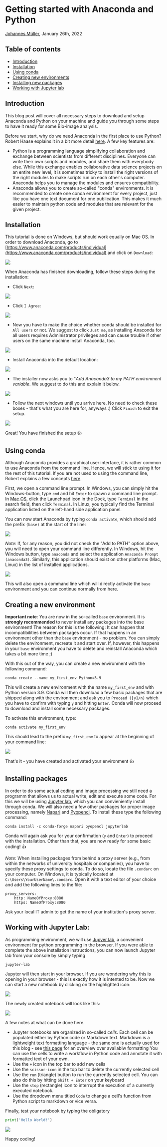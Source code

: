 # Getting started with Anaconda and Python
[Johannes Müller](../Readme), January 26th, 2022

## Table of contents
- [Introduction](#introduction)
- [Installation](#installation)
- [Using conda](#using-conda)
- [Creating new environments](#creating-a-new-environment)
- [Installing new packages](#installing-packages)
- [Working with Jupyter lab](#working-with-jupyter-lab)

## Introduction
This blog post will cover all necessary steps to download and setup Anaconda and Python on your machine and guide you through some steps to have it ready for some Bio-image analysis.

Before we start, why do we need Anaconda in the first place to use Python? Robert Haase explains it in a bit more detail [here](https://youtu.be/MOEPe9TGBK0?t=1806). A few key features are:
- Python is a programming language simplifying collaboration and exchange between scientists from different disciplines. Everyone can write their own scripts and modules, and share them with everybody else. While this exchange enables collaborative data science projects on an entire new level, it is sometimes tricky to install the right versions of the right modules to make scripts run on each other's computer. Anaconda helps you to manage the modules and ensures compatibility.
- Anaconda allows you to create so-called "conda" environments. It is recommended to create one conda environment for every project, just like you have one text document for one publication. This makes it much easier to maintain python code and modules that are relevant for the given project. 

## Installation
This tutorial is done on Windows, but should work equally on Mac OS. In order to download Anaconda, go to [https://www.anaconda.com/products/individual](https://www.anaconda.com/products/individual) and click on `Download`:

![](imgs/1_anaconda_download.jpg)

When Anaconda has finished downloading, follow these steps during the installation:

- Click `Next`:

![](imgs/2_anaconda_install_1.jpg)

- Click `I Agree`:

![](imgs/2_anaconda_install_2.jpg)

- Now you have to make the choice whether conda should be installed for `All users` or not. We suggest to click `Just me`, as installing Anaconda for all users requires Administrator privileges and can cause trouble if other users on the same machine install  Anaconda, too.

![](imgs/2_anaconda_install_3.jpg)

- Install Anaconda into the default location:

![](imgs/2_anaconda_install_4.jpg)

- The installer now asks you to "*Add Anaconda3 to my PATH environment variable*. We suggest to do this and explain it below.

![](imgs/2_anaconda_install_5.jpg)

- Follow the next windows until you arrive here. No need to check these boxes - that's what you are here for, anyways :) Click `Finish` to exit the setup.

![](imgs/2_anaconda_install_6.jpg)

Great! You have finished the setup 👍

## Using conda

Although Anaconda provides a graphical user interface, it is rather common to use Anaconda from the command line. Hence, we will stick to using it for the rest of this tutorial. If you are not used to using the command line, Robert explains a few concepts [here](https://youtu.be/MOEPe9TGBK0?t=1146). 

First, we open a command line prompt. In Windows, you can simply hit the Windows-button, type `cmd` and hit `Enter` to spawn a command line prompt. In [Mac OS](https://support.apple.com/guide/terminal/open-or-quit-terminal-apd5265185d-f365-44cb-8b09-71a064a42125/mac), click the Launchpad icon in the Dock, type `Terminal` in the search field, then click `Terminal`. In Linux, you typically find the Terminal application listed on the left-hand side application panel.

You can now start Anaconda by typing `conda activate`, which should add the prefix `(base)` at the start of the line:

![](imgs/3_create_environments_3.jpg)

*Note*: If, for any reason, you did not check the "Add to PATH" option above, you will need to open your command line differently. In Windows, hit the Windows button, type `anaconda` and select the application `Anaconda Prompt (anaconda3)`. Similarly, this application should exist on other platforms (Mac, Linux) in the list of installed applications.

![](imgs/3_create_environments_1.jpg)

This will also open a command line which will directly activate the `base` environment and you can continue normally from here.

## Creating a new environment

**Important note**: You are now in the so-called `base` environment. It is **strongly recommended** to never install any packages into the base environment! The reason for this is the following: It can happen that incompatibilities between packages occur. If that happens in an environment other than the `base` environment - no problem. You can simply delete the environment, recreate it and start over. If, however, this happens in your `base` environment you have to delete and reinstall Anaconda which takes a bit more time ;)

With this out of the way, you can create a new environment with the following command:
```
conda create --name my_first_env Python=3.9
```
This will create a new environment with the name `my_first_env` and with Python version 3.9. Conda will then download a few basic packages that are shipped along with the environment and ask you to `Proceed ([y]/n)` which you have to confirm with typing `y` and hitting `Enter`. Conda will now proceed to download and install some necessary packages.

To activate this environment, type:

```
conda activate my_first_env
```

This should lead to the prefix `my_first_env` to appear at the beginning of your command line:

![](imgs/3_create_environments_4.jpg)

That's it - you have created and activated your environment 👍

## Installing packages

In order to do some actual coding and image processing we still need a programm that allows us to actual write, edit and execute some code. For this we will be using [Jupyter lab](https://jupyter.org/), which you can convieniently install through conda. We will also need a few other packages for proper image processing, namely [Napari](https://napari.org/) and [Pyopencl](https://pypi.org/project/pyopencl/). To install these type the following command:

```
conda install -c conda-forge napari pyopencl jupyterlab
```

Conda will again ask you for your confirmation (`y` and `Enter`) to proceed with the installation. Other than that, you are now ready for some basic coding! 👍

*Note*: When installing packages from behind a proxy server (e.g., from within the networks of university hospitals or companies), you have to specify these proxy settings to conda. To do so, locate the file `.condarc` on your computer. On Windows, it is typically located at `C:\Users\YourUserName\.condarc`. Open it with a text editor of your choice and add the following lines to the file:

```
proxy_servers:
    http: NameOfProxy:8080
    https: NameOfProxy:8080
```

Ask your local IT admin to get the name of your institution's proxy server.

## Working with Jupyter Lab:

As programming environment, we will use [Jupyer lab](https://jupyter.org/), a convenient environment for python programming in the browser. If you were able to complete the above installation instructions, you can now launch Jupyter lab from your console by simply typing
```
jupyter-lab
```

Jupyter will then start in your browser. If you are wondering why this is opening in your browser - this is exactly how it is intented to be. Now we can start a new notebook by clicking on the highlighted icon:

![](imgs/4_jupyter_lab.png)

The newly created notebook will look like this:

![](imgs/4_jupyter_lab2.png)

A few notes at what can be done here.

- Jupyter notebooks are organized in so-called *cells*. Each cell can be populated either by Python code or Markdown text. Markdown is a lightweight text formatting language - the same one is actually used for this blog - see [this page](https://github.com/adam-p/markdown-here/wiki/Markdown-Cheatsheet) for an overview over availablw formatting You can use the cells to write a workflow in Python code and annotate it with formatted text of your own.
- Use the `+` icon in the top bar to add new cells
- Use the `scissor-icon` in the top bar to delete the currently selected cell
- Use the `run` (triangle) button to run the currently selected cell. You can also do this by hitting `Shift + Enter` on your keyboard
- Use the `stop` (rectangle) icon to interrupt the execution of a currently executed notebook.
- Use the dropdown menu titled `Code` to change a cell's function from Python script to markdown or vice versa.

Finally, test your notebook by typing the obligatory 
```Python
print('Hello World!')
```

![](imgs/4_jupyter_lab3.png)

Happy coding!
